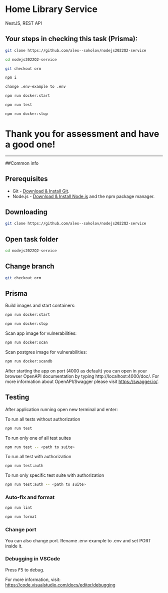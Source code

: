 # Home Library Service
NestJS, REST API

## Your steps in checking this task (Prisma):

```bash
git clone https://github.com/alex--sokolov/nodejs2022Q2-service
```

```bash
cd nodejs2022Q2-service
```

```bash
git checkout orm
```

```bash
npm i
```

```bash
change .env-example to .env
```

```bash
npm run docker:start
```

```bash
npm run test
```

```bash
npm run docker:stop
```

# Thank you for assessment and have a good one!

___

##Common info

## Prerequisites

- Git - [Download & Install Git](https://git-scm.com/downloads).
- Node.js - [Download & Install Node.js](https://nodejs.org/en/download/) and the npm package manager.

## Downloading

```bash
git clone https://github.com/alex--sokolov/nodejs2022Q2-service
```

## Open task folder 

```bash
cd nodejs2022Q2-service
```

## Change branch

```bash
git checkout orm
```

## Prisma

Build images and start containers:

```bash
npm run docker:start
```

```bash
npm run docker:stop
```

Scan app image for vulnerabilities:

```bash
npm run docker:scan
```

Scan postgres image for vulnerabilities:

```bash
npm run docker:scandb
```

After starting the app on port (4000 as default) you can open
in your browser OpenAPI documentation by typing http://localhost:4000/doc/.
For more information about OpenAPI/Swagger please visit https://swagger.io/.

## Testing

After application running open new terminal and enter:

To run all tests without authorization

```bash
npm run test
```

To run only one of all test suites

```bash
npm run test -- <path to suite>
```

To run all test with authorization

```bash
npm run test:auth
```

To run only specific test suite with authorization

```bash
npm run test:auth -- <path to suite>
```

### Auto-fix and format

```bash
npm run lint
```

```bash
npm run format
```

### Change port

You can also change port.
Rename .env-example to .env and set PORT inside it.

### Debugging in VSCode

Press <kbd>F5</kbd> to debug.

For more information, visit: https://code.visualstudio.com/docs/editor/debugging
